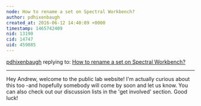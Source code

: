 ```yaml
---
node: How to rename a set on Spectral Workbench?
author: pdhixenbaugh
created_at: 2016-06-12 14:40:09 +0000
timestamp: 1465742409
nid: 13190
cid: 14747
uid: 459085
---
```




[pdhixenbaugh](../profile/pdhixenbaugh) replying to: [How to rename a set on Spectral Workbench?](../notes/AndrewJamesLaplante/06-12-2016/question-how-to-rename-a-set)

----
Hey Andrew, welcome to the public lab website! I'm actually curious about this too -and hopefully somebody will come by soon and let us know. You can also check out our discussion lists in the 'get involved' section. Good luck!
